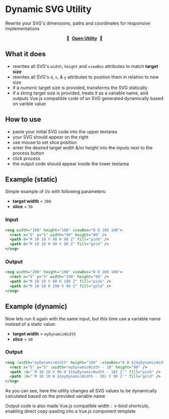 # Dynamic SVG Utility

Rewrite your SVG's dimensions, paths and coordinates for responsive implementations

<p align="center">🚀&nbsp;&nbsp;<b><a href="https://gvguy.github.io/dynamic-svg-utility/">Open Utility</a></b>&nbsp;&nbsp;🚀</p>

## What it does

- rewrites all SVG's `width`, `height` and `viewBox` attributes to match **target size**
- rewrites all SVG's `d`, `x`, & `y` attributes to position them in relation to new size
- if a *numeric* target size is provided, transforms the SVG statically
- if a *string* target size is provided, treats it as a variable name, and outputs Vue.js compatible code of an SVG generated dynamically based on varible value

## How to use

- paste your initial SVG code into the upper textarea
- your SVG should appear on the right
- use mouse to set slice position
- enter the desired target width &/or height into the inputs next to the process button
- click process
- the output code should appear inside the lower textarea

## Example (static)

Simple example of i/o with following parameters:
- **target width** = `200`
- **slice** = `50`

### Input
```xml
<svg width="100" height="100" viewBox="0 0 100 100">
  <rect x="5" y="5" width="90" height="90" />
  <path d="M 10 10 V 90 H 90 Z" fill="pink" />
  <path d="M 10 10 H 90 V 90 Z" fill="gold" />
</svg>
```

### Output
```xml
<svg width="200" height="100" viewBox="0 0 200 100">
  <rect x="5" y="5" width="190" height="90" />
  <path d="M 10 10 V 90 H 190 Z" fill="pink" />
  <path d="M 10 10 H 190 V 90 Z" fill="gold" />
</svg>
```

## Example (dynamic)

Now lets run it again with the same input, but this time use a variable name instead of a static value:
- **target width** = `myDynamicWidth`
- **slice** = `50`

### Output
```xml
<svg :width="myDynamicWidth" height="100" :viewBox="0 0 ${myDynamicWidth} 100">
  <rect x="5" y="5" :width="myDynamicWidth - 10" height="90" />
  <path :d="`M 10 10 V 90 H ${myDynamicWidth - 10} Z`" fill="pink" />
  <path :d="`M 10 10 H ${myDynamicWidth - 10} V 90 Z`" fill="gold" />
</svg>
```

As you can see, here the utility changes all SVG values to be dynamically calculated based on the provided variable name

Output code is also made Vue.js compatible width `:` v-bind shortcuts, enabling direct copy-pasting into a Vue.js component template
